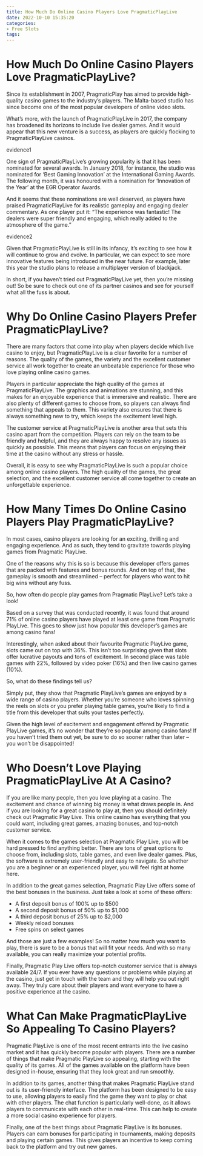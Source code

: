 ```yaml
---
title: How Much Do Online Casino Players Love PragmaticPlayLive
date: 2022-10-10 15:35:20
categories:
- Free Slots
tags:
---
```



#  How Much Do Online Casino Players Love PragmaticPlayLive?

Since its establishment in 2007, PragmaticPlay has aimed to provide high-quality casino games to the industry’s players. The Malta-based studio has since become one of the most popular developers of online video slots.

What’s more, with the launch of PragmaticPlayLive in 2017, the company has broadened its horizons to include live dealer games. And it would appear that this new venture is a success, as players are quickly flocking to PragmaticPlayLive casinos.

evidence1

One sign of PragmaticPlayLive’s growing popularity is that it has been nominated for several awards. In January 2018, for instance, the studio was nominated for ‘Best Gaming Innovation’ at the International Gaming Awards. The following month, it was honoured with a nomination for ‘Innovation of the Year’ at the EGR Operator Awards.

And it seems that these nominations are well deserved, as players have praised PragmaticPlayLive for its realistic gameplay and engaging dealer commentary. As one player put it: “The experience was fantastic! The dealers were super friendly and engaging, which really added to the atmosphere of the game.”

evidence2

Given that PragmaticPlayLive is still in its infancy, it’s exciting to see how it will continue to grow and evolve. In particular, we can expect to see more innovative features being introduced in the near future. For example, later this year the studio plans to release a multiplayer version of blackjack.

In short, if you haven’t tried out PragmaticPlayLive yet, then you’re missing out! So be sure to check out one of its partner casinos and see for yourself what all the fuss is about.

#  Why Do Online Casino Players Prefer PragmaticPlayLive?

There are many factors that come into play when players decide which live casino to enjoy, but PragmaticPlayLive is a clear favorite for a number of reasons. The quality of the games, the variety and the excellent customer service all work together to create an unbeatable experience for those who love playing online casino games.

Players in particular appreciate the high quality of the games at PragmaticPlayLive. The graphics and animations are stunning, and this makes for an enjoyable experience that is immersive and realistic. There are also plenty of different games to choose from, so players can always find something that appeals to them. This variety also ensures that there is always something new to try, which keeps the excitement level high.

The customer service at PragmaticPlayLive is another area that sets this casino apart from the competition. Players can rely on the team to be friendly and helpful, and they are always happy to resolve any issues as quickly as possible. This means that players can focus on enjoying their time at the casino without any stress or hassle.

Overall, it is easy to see why PragmaticPlayLive is such a popular choice among online casino players. The high quality of the games, the great selection, and the excellent customer service all come together to create an unforgettable experience.

#  How Many Times Do Online Casino Players Play PragmaticPlayLive?

In most cases, casino players are looking for an exciting, thrilling and engaging experience. And as such, they tend to gravitate towards playing games from Pragmatic PlayLive. 

One of the reasons why this is so is because this developer offers games that are packed with features and bonus rounds. And on top of that, the gameplay is smooth and streamlined – perfect for players who want to hit big wins without any fuss. 

So, how often do people play games from Pragmatic PlayLive? Let’s take a look! 

Based on a survey that was conducted recently, it was found that around 71% of online casino players have played at least one game from Pragmatic PlayLive. This goes to show just how popular this developer’s games are among casino fans! 

Interestingly, when asked about their favourite Pragmatic PlayLive game, slots came out on top with 36%. This isn’t too surprising given that slots offer lucrative payouts and tons of excitement. In second place was table games with 22%, followed by video poker (16%) and then live casino games (10%). 

So, what do these findings tell us? 

Simply put, they show that Pragmatic PlayLive’s games are enjoyed by a wide range of casino players. Whether you’re someone who loves spinning the reels on slots or you prefer playing table games, you’re likely to find a title from this developer that suits your tastes perfectly. 


 Given the high level of excitement and engagement offered by Pragmatic PlayLive games, it’s no wonder that they’re so popular among casino fans! If you haven’t tried them out yet, be sure to do so sooner rather than later – you won’t be disappointed!

#  Who Doesn’t Love Playing PragmaticPlayLive At A Casino? 

If you are like many people, then you love playing at a casino. The excitement and chance of winning big money is what draws people in. And if you are looking for a great casino to play at, then you should definitely check out Pragmatic Play Live. This online casino has everything that you could want, including great games, amazing bonuses, and top-notch customer service.

When it comes to the games selection at Pragmatic Play Live, you will be hard pressed to find anything better. There are tons of great options to choose from, including slots, table games, and even live dealer games. Plus, the software is extremely user-friendly and easy to navigate. So whether you are a beginner or an experienced player, you will feel right at home here.

In addition to the great games selection, Pragmatic Play Live offers some of the best bonuses in the business. Just take a look at some of these offers:

- A first deposit bonus of 100% up to $500
- A second deposit bonus of 50% up to $1,000
- A third deposit bonus of 25% up to $2,000
- Weekly reload bonuses
- Free spins on select games

And those are just a few examples! So no matter how much you want to play, there is sure to be a bonus that will fit your needs. And with so many available, you can really maximize your potential profits.

Finally, Pragmatic Play Live offers top-notch customer service that is always available 24/7. If you ever have any questions or problems while playing at the casino, just get in touch with the team and they will help you out right away. They truly care about their players and want everyone to have a positive experience at the casino.

#  What Can Make PragmaticPlayLive So Appealing To Casino Players?

Pragmatic PlayLive is one of the most recent entrants into the live casino market and it has quickly become popular with players. There are a number of things that make Pragmatic PlayLive so appealing, starting with the quality of its games. All of the games available on the platform have been designed in-house, ensuring that they look great and run smoothly.

In addition to its games, another thing that makes Pragmatic PlayLive stand out is its user-friendly interface. The platform has been designed to be easy to use, allowing players to easily find the game they want to play or chat with other players. The chat function is particularly well-done, as it allows players to communicate with each other in real-time. This can help to create a more social casino experience for players.

Finally, one of the best things about Pragmatic PlayLive is its bonuses. Players can earn bonuses for participating in tournaments, making deposits and playing certain games. This gives players an incentive to keep coming back to the platform and try out new games.